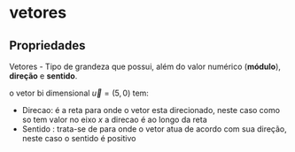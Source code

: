 # vetores

## Propriedades
Vetores - Tipo de grandeza que possui, além do valor numérico (**módulo**), **direção** e **sentido**.

o vetor bi dimensional $\vec u = (5,0)$ tem:
- Direcao: é a reta para onde o vetor esta direcionado, neste caso como so tem valor no eixo $x$ a direcao é ao longo da reta
-  Sentido : trata-se de para onde o vetor atua de acordo com sua direção, neste caso o sentido é positivo